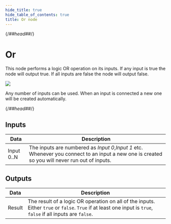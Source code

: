 ```yaml
---
hide_title: true
hide_table_of_contents: true
title: Or node
---
```


{/*##head##*/}

# Or

This node performs a logic OR operation on its inputs. If any input is <span className="ndl-data">true</span> the node will output <span className="ndl-data">true</span>. If all inputs are <span className="ndl-data">false</span> the node will output <span className="ndl-data">false</span>.

<div className="ndl-image-with-background l">

![](/nodes/logic/or/or_node.png)

</div>

Any number of inputs can be used. When an input is connected a new one will be created automatically.

{/*##head##*/}

## Inputs

| Data                                         | Description                                                                                                                                    |
| -------------------------------------------- | ---------------------------------------------------------------------------------------------------------------------------------------------- |
| <span className="ndl-data">Input 0..N</span> | The inputs are numbered as _Input 0_,_Input 1_ etc. Whenever you connect to an input a new one is created so you will never run out of inputs. |

## Outputs

| Data                                     | Description                                                                                                                                                   |
| ---------------------------------------- | ------------------------------------------------------------------------------------------------------------------------------------------------------------- |
| <span className="ndl-data">Result</span> | The result of a logic OR operation on all of the inputs. Either `true` or `false`. `True` if at least one input is `true`, `false` if all inputs are `false`. |
